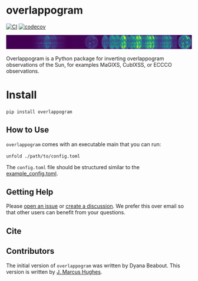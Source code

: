 # overlappogram

[![CI](https://github.com/jmbhughes/overlappogram/actions/workflows/CI.yml/badge.svg)](https://github.com/jmbhughes/overlappogram/actions/workflows/CI.yml)
[![codecov](https://codecov.io/gh/jmbhughes/overlappogram/graph/badge.svg?token=u1qQvzybz4)](https://codecov.io/gh/jmbhughes/overlappogram)

![overlappogram example](overlappogram.png)

Overlappogram is a Python package for inverting overlappogram observations of the Sun,
for examples MaGIXS, CubIXSS, or ECCCO observations.

# Install

`pip install overlappogram`

## How to Use

`overlappogram` comes with an executable main that you can run:

`unfold ./path/to/config.toml`

The `config.toml` file should be structured similar to the [example_config.toml](example_config.toml).


## Getting Help
Please [open an issue](https://github.com/jmbhughes/overlappogram/issues/new)
or [create a discussion](https://github.com/jmbhughes/overlappogram/discussions/new/choose).
We prefer this over email so that other users can benefit from your questions.

## Cite

## Contributors

The initial version of `overlappogram` was written by Dyana Beabout.
This version is written by [J. Marcus Hughes](https://github.com/jmbhughes).
